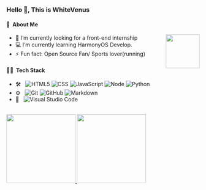 ### Hello 👋, This is WhiteVenus

#### 🤺 &nbsp;About Me 

<img align="right" width="88" src="https://cdn.jsdelivr.net/gh/sun0225SUN/sun0225SUN/assets/images/steven.png" />

- 🔭 I‘m currently looking for a front-end internship
- 💻 I’m currently learning HarmonyOS Develop.
- ⚡ Fun fact: Open Source Fan/ Sports lover(running)

#### 🧑‍💻 &nbsp;Tech Stack
- 🛠 &nbsp;
![HTML5](https://img.shields.io/badge/-HTML5-333333?style=flat&logo=HTML5)
![CSS](https://img.shields.io/badge/-CSS-333333?style=flat&logo=CSS3&logoColor=1572B6)
![JavaScript](https://img.shields.io/badge/-JavaScript-333333?style=flat&logo=javascript)
![Node](https://img.shields.io/badge/-Node.js-333333?style=flat&logo=nodedotjs&logoColor=339933)
![Python](https://img.shields.io/badge/-Python-333333?style=flat&logo=python)
- ⚙️ &nbsp;
  ![Git](https://img.shields.io/badge/-Git-333333?style=flat&logo=git)
  ![GitHub](https://img.shields.io/badge/-GitHub-333333?style=flat&logo=github)
  ![Markdown](https://img.shields.io/badge/-Markdown-333333?style=flat&logo=markdown)
- 🔧 &nbsp;
  ![Visual Studio Code](https://img.shields.io/badge/-Visual%20Studio%20Code-333333?style=flat&logo=visual-studio-code&logoColor=007ACC)

<br/>

<a href="https://github.com/whitevenus">
  <img height="180em" src="https://github-readme-stats.vercel.app/api?username=whitevenus&theme=buefy&show_icons=true" />
  <img height="180em" src="https://github-readme-stats.vercel.app/api/top-langs/?username=whitevenus&theme=buefy&layout=compact" />
</a>

<br/>


